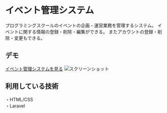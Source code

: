 # イベント管理システム
プログラミングスクールのイベントの企画・運営業務を管理するシステム。
イベントに関する情報の登録・削除・編集ができる。
またアカウントの登録・削除・変更もできる。

## デモ
[イベント管理システムを見る](https://eventmgmt.xsrv.jp/profile)
![スクリーンショット](https://github.com/ryunoesta/event-manager/assets/87493072/19c3f851-8523-46d0-883b-5cddddfbf0fb)

## 利用している技術
・HTML/CSS  
・Laravel

